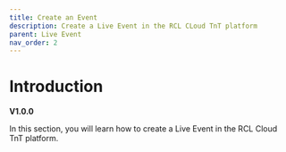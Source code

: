 ```yaml
---
title: Create an Event
description: Create a Live Event in the RCL CLoud TnT platform
parent: Live Event
nav_order: 2
---
```


# Introduction
**V1.0.0**

In this section, you will learn how to create a Live Event in the RCL Cloud TnT platform.